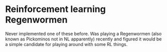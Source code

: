 # Reinforcement learning Regenwormen
Never implemented one of these before. Was playing a Regenwormen (also known as Pickominos not in NL apparently) recently and figured it would be a simple candidate for playing around with some RL things.
